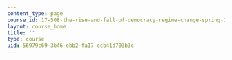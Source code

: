 ```yaml
---
content_type: page
course_id: 17-508-the-rise-and-fall-of-democracy-regime-change-spring-2002
layout: course_home
title: ''
type: course
uid: 56979c69-3b46-ebb2-fa17-ccb41d703b3c
---
```

